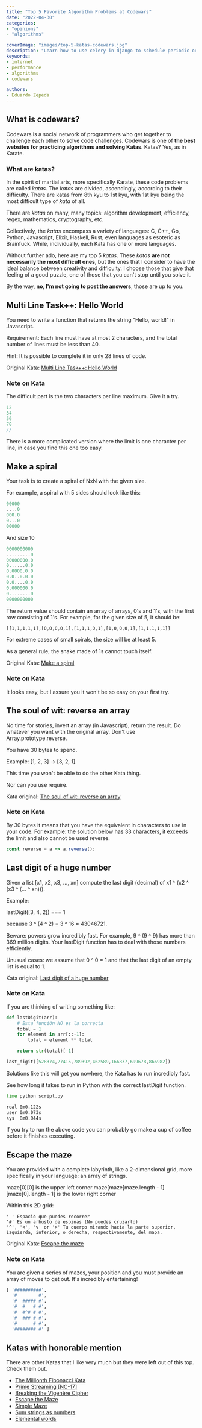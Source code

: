 ```yaml
---
title: "Top 5 Favorite Algorithm Problems at Codewars"
date: "2022-04-30"
categories:
- "opinions"
- "algorithms"

coverImage: "images/top-5-katas-codewars.jpg"
description: "Learn how to use celery in django to schedule periodic or maintenance tasks to run every certain time or on a given date."
keywords:
- internet
- performance
- algorithms
- codewars

authors:
- Eduardo Zepeda
---
```


## What is codewars?

Codewars is a social network of programmers who get together to challenge each other to solve code challenges. Codewars is one of **the best websites for practicing algorithms and solving Katas**. Katas? Yes, as in Karate.

### What are katas?

In the spirit of martial arts, more specifically Karate, these code problems are called _katas_. The _katas_ are divided, ascendingly, according to their difficulty. There are katas from 8th kyu to 1st kyu, with 1st kyu being the most difficult type of _kata_ of all.

There are _katas_ on many, many topics: algorithm development, efficiency, regex, mathematics, cryptography, etc.

Collectively, the _katas_ encompass a variety of languages: C, C++, Go, Python, Javascript, Elixir, Haskell, Rust, even languages as esoteric as Brainfuck. While, individually, each Kata has one or more languages.

Without further ado, here are my top 5 _katas_. These _katas_ **are not necessarily the most difficult ones**, but the ones that I consider to have the ideal balance between creativity and difficulty. I choose those that give that feeling of a good puzzle, one of those that you can't stop until you solve it.

By the way, **no, I'm not going to post the answers**, those are up to you.

## Multi Line Task++: Hello World

You need to write a function that returns the string "Hello, world!" in Javascript.

Requirement: Each line must have at most 2 characters, and the total number of lines must be less than 40.

Hint: It is possible to complete it in only 28 lines of code.

Original Kata: [Multi Line Task++: Hello World](https://www.codewars.com/kata/59a421985eb5d4bb41000031)

### Note on Kata

The difficult part is the two characters per line maximum. Give it a try.

```javascript
12
34
56
78
//
```

There is a more complicated version where the limit is one character per line, in case you find this one too easy.

## Make a spiral

Your task is to create a spiral of NxN with the given size.

For example, a spiral with 5 sides should look like this:

```javascript
00000
....0
000.0
0...0
00000
```

And size 10

```javascript
0000000000
.........0
00000000.0
0......0.0
0.0000.0.0
0.0..0.0.0
0.0....0.0
0.000000.0
0........0
0000000000
```

The return value should contain an array of arrays, 0's and 1's, with the first row consisting of 1's. For example, for the given size of 5, it should be:

```bash
[[1,1,1,1,1],[0,0,0,0,1],[1,1,1,0,1],[1,0,0,0,1],[1,1,1,1,1]]
```

For extreme cases of small spirals, the size will be at least 5.

As a general rule, the snake made of 1s cannot touch itself.

Original Kata: [Make a spiral](https://www.codewars.com/kata/534e01fbbb17187c7e0000c6)

### Note on Kata

It looks easy, but I assure you it won't be so easy on your first try.

## The soul of wit: reverse an array

No time for stories, invert an array (in Javascript), return the result. Do whatever you want with the original array. Don't use Array.prototype.reverse.

You have 30 bytes to spend.

Example: [1, 2, 3] → [3, 2, 1].

This time you won't be able to do the other Kata thing.

Nor can you use require.

Kata original: [The soul of wit: reverse an array](https://www.codewars.com/kata/59b81886460387d8fc000043)

### Note on Kata

By 30 bytes it means that you have the equivalent in characters to use in your code. For example: the solution below has 33 characters, it exceeds the limit and also cannot be used reverse.

```javascript
const reverse = a => a.reverse();
```

## Last digit of a huge number

Given a list [x1, x2, x3, ..., xn] compute the last digit (decimal) of x1 ^ (x2 ^ (x3 ^ (... ^ xn))).

Example:

lastDigit([3, 4, 2]) === 1

because 3 ^ (4 ^ 2) = 3 ^ 16 = 43046721.

Beware: powers grow incredibly fast. For example, 9 ^ (9 ^ 9) has more than 369 million digits. Your lastDigit function has to deal with those numbers efficiently.

Unusual cases: we assume that 0 ^ 0 = 1 and that the last digit of an empty list is equal to 1.

Kata original: [Last digit of a huge number](https://www.codewars.com/kata/5518a860a73e708c0a000027)

### Note on Kata

If you are thinking of writing something like:

```python
def lastDigit(arr):
    # Esta función NO es la correcta
    total = 1
    for element in arr[::-1]:
        total = element ** total

    return str(total)[-1]

last_digit([528374,27415,789392,462589,166837,699678,866982])
```

Solutions like this will get you nowhere, the Kata has to run incredibly fast.

See how long it takes to run in Python with the correct lastDigit function.

```bash
time python script.py 

real 0m0.122s
user 0m0.073s
sys	 0m0.044s
```

If you try to run the above code you can probably go make a cup of coffee before it finishes executing.

## Escape the maze

You are provided with a complete labyrinth, like a 2-dimensional grid, more specifically in your language: an array of strings.

maze[0][0] is the upper left corner
maze[maze[maze.length - 1][maze[0].length - 1] is the lower right corner

Within this 2D grid:

```
' ' Espacio que puedes recorrer
'#' Es un arbusto de espinas (No puedes cruzarlo)
'^', '<', 'v' or '>' Tu cuerpo mirando hacía la parte superior, izquierda, inferior, o derecha, respectivamente, del mapa.
```

Original Kata: [Escape the maze](https://www.codewars.com/kata/5877027d885d4f6144000404)

### Note on Kata

You are given a series of mazes, your position and you must provide an array of moves to get out. It's incredibly entertaining!

```python
[ '##########',
  '#        #',
  '#  ##### #',
  '#  #   # #',
  '#  #^# # #',
  '#  ### # #',
  '#      # #',
  '######## #' ]
```

## Katas with honorable mention

There are other Katas that I like very much but they were left out of this top. Check them out.

* [The Millionth Fibonacci Kata](https://www.codewars.com/kata/53d40c1e2f13e331fc000c26)
* [Prime Streaming [NC-17]](https://www.codewars.com/kata/59122604e5bc240817000016)
* [Breaking the Vigenère Cipher](https://www.codewars.com/kata/544e5d75908f2d5eb700052b)
* [Escape the Maze](https://www.codewars.com/kata/5877027d885d4f6144000404)
* [Simple Maze](https://www.codewars.com/kata/56bb9b7838dd34d7d8001b3c)
* [Sum strings as numbers](https://www.codewars.com/kata/5324945e2ece5e1f32000370)
* [Elemental words](https://www.codewars.com/kata/56fa9cd6da8ca623f9001233)